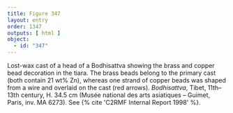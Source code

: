 ```yaml
---
title: Figure 347
layout: entry
order: 1347
outputs: [ html ]
object:
  - id: "347"
---
```


Lost-wax cast of a head of a Bodhisattva showing the brass and copper bead decoration in the tiara. The brass beads belong to the primary cast (both contain 21 wt% Zn), whereas one strand of copper beads was shaped from a wire and overlaid on the cast (red arrows). *Bodhisattva*, Tibet, 11th–13th century, H. 34.5 cm (Musée national des arts asiatiques – Guimet, Paris, inv. MA 6273). See {% cite 'C2RMF Internal Report 1998' %}.
